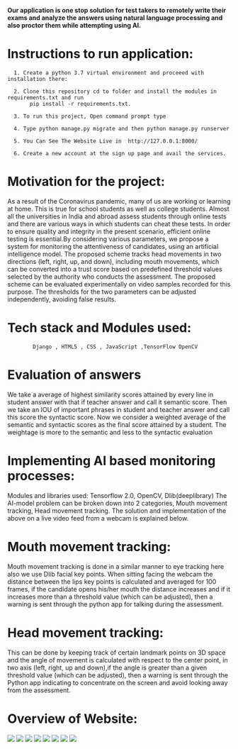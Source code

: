 


<b>Our application is one stop solution for test takers to remotely write their exams and analyze the answers using natural language processing and also proctor them while attempting using AI.</b>
 

# Instructions to run application:


      1. Create a python 3.7 virtual environment and proceeed with installation there:
      
      2. Clone this repository cd to folder and install the modules in requirements.txt and run
           pip install -r requirements.txt.

      3. To run this project, Open command prompt type 
 
      4. Type python manage.py migrate and then python manage.py runserver
      
      5. You Can See The Website Live in  http://127.0.0.1:8000/
      
      6. Create a new account at the sign up page and avail the services.
         
# Motivation for the project:

As a result of the Coronavirus pandemic, many of us are working or learning at home. This is true for school students as well as college students.  Almost all the universities in India and abroad assess students through online tests and there are various ways in which students can cheat these tests. In order to ensure quality and integrity in the present scenario, efficient online testing is essential.By considering various parameters, we propose a system for monitoring the attentiveness of candidates, using an artificial intelligence model. The proposed scheme tracks head movements in two directions (left, right, up, and down), including mouth movements, which can be converted into a trust score based on predefined threshold values selected by the authority who conducts the assessment.   The proposed scheme can be evaluated experimentally on video samples recorded for this purpose. The thresholds for the two parameters can be adjusted independently, avoiding false results.

# Tech stack and Modules used: 
            Django , HTML5 , CSS , JavaScript ,TensorFlow OpenCV

# Evaluation of answers

We take a average of highest similarity scores attained by every line in student answer with that if teacher answer and call it semantic score. Then we take an IOU of important phrases in student and teacher answer and call this score the syntactic score. Now we consider a weighted average of the semantic and syntactic scores as the final score attained by a student. The weightage is more to the semantic and less to the syntactic evaluation

# Implementing AI based monitoring processes:

Modules and libraries used: Tensorflow 2.0, OpenCV, Dlib(deeplibrary)
The AI-model problem can be broken down into 2 categories, Mouth movement tracking, Head movement tracking. The solution and implementation of the above on a live video feed from a webcam is explained below.

# Mouth movement tracking:

Mouth movement tracking is done in a similar manner to eye tracking here also we use Dlib facial key points. When sitting facing the webcam the distance between the lips key points is calculated and averaged for 100 frames, if the candidate opens his/her mouth the distance increases and if it increases more than a threshold value (which can be adjusted), then a warning is sent through the python app for talking during the assessment.

# Head movement tracking:

This can be done by keeping track of certain landmark points on 3D space and the angle of movement is calculated with respect to the center point, in two axis (left, right, up and down),if the angle is greater than a given threshold value (which can be adjusted), then a warning is sent through the Python app indicating to concentrate on the screen and avoid looking away from the assessment.

 # Overview of Website:

<img src="imgs/a.png">
<img src="imgs/b.png">
<img src="imgs/c.png">
<img src="imgs/d.png">
<img src="imgs/e.png">
<img src="imgs/f.png">
<img src="imgs/g.png">
<img src="imgs/h.png">
